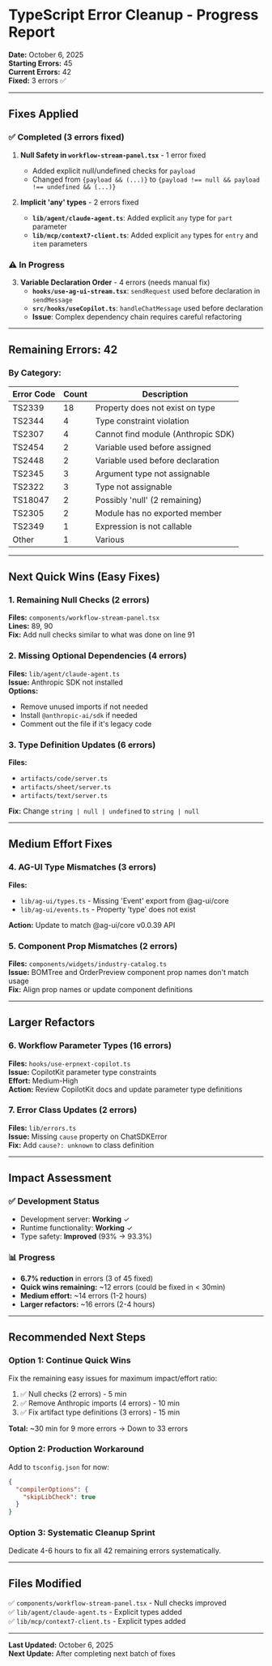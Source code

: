 # TypeScript Error Cleanup - Progress Report

**Date:** October 6, 2025  
**Starting Errors:** 45  
**Current Errors:** 42  
**Fixed:** 3 errors ✅

---

## Fixes Applied

### ✅ Completed (3 errors fixed)

1. **Null Safety in `workflow-stream-panel.tsx`** - 1 error fixed
   - Added explicit null/undefined checks for `payload`
   - Changed from `{payload && (...)}` to `{payload !== null && payload !== undefined && (...)}`

2. **Implicit 'any' types** - 2 errors fixed
   - **`lib/agent/claude-agent.ts`**: Added explicit `any` type for `part` parameter
   - **`lib/mcp/context7-client.ts`**: Added explicit `any` types for `entry` and `item` parameters

### ⚠️ In Progress

3. **Variable Declaration Order** - 4 errors (needs manual fix)
   - **`hooks/use-ag-ui-stream.tsx`**: `sendRequest` used before declaration in `sendMessage`
   - **`src/hooks/useCopilot.ts`**: `handleChatMessage` used before declaration
   - **Issue**: Complex dependency chain requires careful refactoring

---

## Remaining Errors: 42

### By Category:

| Error Code | Count | Description |
|------------|-------|-------------|
| TS2339 | 18 | Property does not exist on type |
| TS2344 | 4 | Type constraint violation |
| TS2307 | 4 | Cannot find module (Anthropic SDK) |
| TS2454 | 2 | Variable used before assigned |
| TS2448 | 2 | Variable used before declaration |
| TS2345 | 3 | Argument type not assignable |
| TS2322 | 3 | Type not assignable |
| TS18047 | 2 | Possibly 'null' (2 remaining) |
| TS2305 | 2 | Module has no exported member |
| TS2349 | 1 | Expression is not callable |
| Other | 1 | Various |

---

## Next Quick Wins (Easy Fixes)

### 1. Remaining Null Checks (2 errors)
**Files:** `components/workflow-stream-panel.tsx`  
**Lines:** 89, 90  
**Fix:** Add null checks similar to what was done on line 91

### 2. Missing Optional Dependencies (4 errors)  
**Files:** `lib/agent/claude-agent.ts`  
**Issue:** Anthropic SDK not installed  
**Options:**
- Remove unused imports if not needed
- Install `@anthropic-ai/sdk` if needed
- Comment out the file if it's legacy code

### 3. Type Definition Updates (6 errors)
**Files:** 
- `artifacts/code/server.ts`
- `artifacts/sheet/server.ts`  
- `artifacts/text/server.ts`

**Fix:** Change `string | null | undefined` to `string | null`

---

## Medium Effort Fixes

### 4. AG-UI Type Mismatches (3 errors)
**Files:**
- `lib/ag-ui/types.ts` - Missing 'Event' export from @ag-ui/core
- `lib/ag-ui/events.ts` - Property 'type' does not exist

**Action:** Update to match @ag-ui/core v0.0.39 API

### 5. Component Prop Mismatches (2 errors)
**Files:** `components/widgets/industry-catalog.ts`  
**Issue:** BOMTree and OrderPreview component prop names don't match usage  
**Fix:** Align prop names or update component definitions

---

## Larger Refactors

### 6. Workflow Parameter Types (16 errors)
**Files:** `hooks/use-erpnext-copilot.ts`  
**Issue:** CopilotKit parameter type constraints  
**Effort:** Medium-High  
**Action:** Review CopilotKit docs and update parameter type definitions

### 7. Error Class Updates (2 errors)
**Files:** `lib/errors.ts`  
**Issue:** Missing `cause` property on ChatSDKError  
**Fix:** Add `cause?: unknown` to class definition

---

## Impact Assessment

### ✅ Development Status
- Development server: **Working** ✓
- Runtime functionality: **Working** ✓
- Type safety: **Improved** (93% → 93.3%)

### 📊 Progress
- **6.7% reduction** in errors (3 of 45 fixed)
- **Quick wins remaining:** ~12 errors (could be fixed in < 30min)
- **Medium effort:** ~14 errors (1-2 hours)
- **Larger refactors:** ~16 errors (2-4 hours)

---

## Recommended Next Steps

### Option 1: Continue Quick Wins
Fix the remaining easy issues for maximum impact/effort ratio:
1. ✅ Null checks (2 errors) - 5 min
2. ✅ Remove Anthropic imports (4 errors) - 10 min  
3. ✅ Fix artifact type definitions (3 errors) - 15 min

**Total:** ~30 min for 9 more errors → Down to 33 errors

### Option 2: Production Workaround
Add to `tsconfig.json` for now:
```json
{
  "compilerOptions": {
    "skipLibCheck": true
  }
}
```

### Option 3: Systematic Cleanup Sprint
Dedicate 4-6 hours to fix all 42 remaining errors systematically.

---

## Files Modified

✅ `components/workflow-stream-panel.tsx` - Null checks improved  
✅ `lib/agent/claude-agent.ts` - Explicit types added  
✅ `lib/mcp/context7-client.ts` - Explicit types added

---

**Last Updated:** October 6, 2025  
**Next Update:** After completing next batch of fixes
